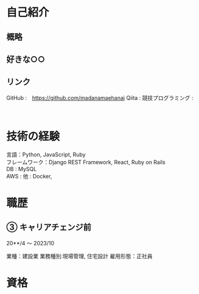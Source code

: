 # 自己紹介

## 概略

## 好きな○○


## リンク
GitHub :　https://github.com/madanamaehanai
Qiita :
競技プログラミング :

<br>

# 技術の経験
言語：Python, JavaScript, Ruby  
フレームワーク：Django REST Framework, React, Ruby on Rails  
DB : MySQL  
AWS :
他 : Docker,  
 

# 職歴

## ③ キャリアチェンジ前

20**/4 〜 2023/10

業種：建設業
業務種別:現場管理, 住宅設計
雇用形態：正社員

# 資格
